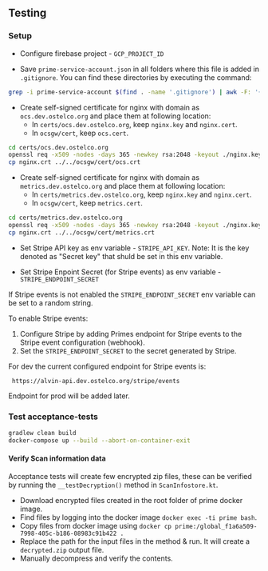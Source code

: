 ## Testing

### Setup

 * Configure firebase project - `GCP_PROJECT_ID`
 
 * Save `prime-service-account.json` in all folders where this file is added in `.gitignore`.  You can find these directories by
   executing the command:

```bash
grep -i prime-service-account $(find . -name '.gitignore') | awk -F: '{print $1}' | sort | uniq | sed 's/.gitignore//g'
```     
 
 * Create self-signed certificate for nginx with domain as `ocs.dev.ostelco.org` and place them at following location:
   * In `certs/ocs.dev.ostelco.org`, keep `nginx.key` and `nginx.cert`.
   * In `ocsgw/cert`, keep `ocs.cert`.

```bash
cd certs/ocs.dev.ostelco.org
openssl req -x509 -nodes -days 365 -newkey rsa:2048 -keyout ./nginx.key -out ./nginx.crt -subj '/CN=ocs.dev.ostelco.org'
cp nginx.crt ../../ocsgw/cert/ocs.crt
```
 * Create self-signed certificate for nginx with domain as `metrics.dev.ostelco.org` and place them at following location:
    * In `certs/metrics.dev.ostelco.org`, keep `nginx.key` and `nginx.cert`.
    * In `ocsgw/cert`, keep `metrics.cert`.

```bash
cd certs/metrics.dev.ostelco.org
openssl req -x509 -nodes -days 365 -newkey rsa:2048 -keyout ./nginx.key -out ./nginx.crt -subj '/CN=metrics.dev.ostelco.org'
cp nginx.crt ../../ocsgw/cert/metrics.crt
```

 * Set Stripe API key as env variable - `STRIPE_API_KEY`.   Note: It is the key denoted as "Secret key" that shuld
   be set in this env variable.

 * Set Stripe Enpoint Secret (for Stripe events) as env variable - `STRIPE_ENDPOINT_SECRET`
 
 If Stripe events is not enabled the `STRIPE_ENDPOINT_SECRET` env variable can be set to a random string.
 
 To enable Stripe events: 
 
 1. Configure Stripe by adding Primes endpoint for Stripe events to the Stripe event configuration (webhook).
 2. Set the `STRIPE_ENDPOINT_SECRET` to the secret generated by Stripe.
 
 For dev the current configured endpoint for Stripe events is:
 
     https://alvin-api.dev.ostelco.org/stripe/events
 
 Endpoint for prod will be added later.

### Test acceptance-tests

```bash
gradlew clean build  
docker-compose up --build --abort-on-container-exit
```    

#### Verify Scan information data

Acceptance tests will create few encrypted zip files, these can be verified by running the `__testDecryption()` method in `ScanInfostore.kt`.
- Download encrypted files created in the root folder of prime docker image.
- Find files by logging into the docker image `docker exec -ti prime bash`.
- Copy files from docker image using `docker cp prime:/global_f1a6a509-7998-405c-b186-08983c91b422 .`
- Replace the path for the input files in the method & run. It will create a `decrypted.zip` output file.
- Manually decompress and verify the contents.
